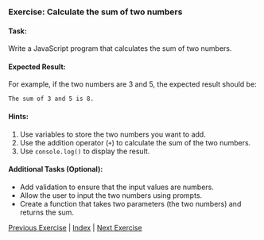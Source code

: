 ### Exercise: Calculate the sum of two numbers

#### Task:
Write a JavaScript program that calculates the sum of two numbers.

#### Expected Result:
For example, if the two numbers are 3 and 5, the expected result should be:
```
The sum of 3 and 5 is 8.
```

#### Hints:
1. Use variables to store the two numbers you want to add.
2. Use the addition operator (`+`) to calculate the sum of the two numbers.
3. Use `console.log()` to display the result.

#### Additional Tasks (Optional):
- Add validation to ensure that the input values are numbers.
- Allow the user to input the two numbers using prompts.
- Create a function that takes two parameters (the two numbers) and returns the sum.


[Previous Exercise](../1/README.md) | [Index](../../README.md) | [Next Exercise](../3/README.md)